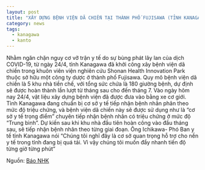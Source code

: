 ```yaml
---
layout: post
title: "XÂY DỰNG BỆNH VIỆN DÃ CHIẾN TẠI THÀNH PHỐ FUJISAWA (TỈNH KANAGAWA)."
category: news
tags: 
  - kanagawa
  - kanto
---
```

Nhằm ngăn chặn nguy cơ vỡ trận y tế do sự bùng phát lây lan của dịch COVID-19, từ ngày 24/4, tỉnh Kanagawa đã khởi công xây bệnh viện dã chiến trong khuôn viên viện nghiên cứu Shonan Health Innovation Park thuộc sở hữu một công ty dược ở thành phố Fujisawa.
Quy mô bệnh viện dã chiến là 5 khu nhà tiền chế, với tổng sức chứa là 180 giường bệnh, dự định sẽ được hoàn thành lần lượt từ tháng sau cho đến tháng 7.
Vào ngày hôm nay 24/4, vật liệu xây dựng bệnh viện đã được đưa vào bằng xe cơ giới.
Tỉnh Kanagawa đang chuẩn bị cơ sở y tế tiếp nhận bệnh nhân phân theo mức độ triệu chứng, và bệnh viện dã chiến này sẽ được sử dụng như là “cơ sở y tế trọng điểm” chuyên tiếp nhận bệnh nhân có triệu chứng ở mức độ “Trung bình”. 
Dự kiến sau khi khu nhà đầu tiên hoàn công vào đầu tháng sau, sẽ tiếp nhận bệnh nhân theo từng giai đoạn.
Ông Ichikawa- Phó Ban y tế tỉnh Kanagawa nói “Chúng tôi nghĩ đây là cơ sở quan trọng hỗ trợ cho nền y tế trong tỉnh đang bị quá tải. Vì vậy chúng tôi muốn đẩy nhanh tiến độ từng giờ từng phút”

Nguồn: [Báo NHK](https://www3.nhk.or.jp/shutoken-news/20200424/1000047962.html)